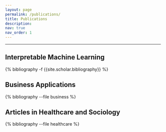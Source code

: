 ```yaml
---
layout: page
permalink: /publications/
title: Publications
description: 
nav: true
nav_order: 1
---
```


---
## **Interpretable Machine Learning**
<!-- _pages/publications.md -->
<div class="publications">

{% bibliography -f {{site.scholar.bibliography}} %}

</div>






## **Business Applications**
<!-- _pages/publications.md -->
<div class="publications">

{% bibliography --file business %}

</div>

## **Articles in Healthcare and Sociology**
<!-- _pages/publications.md -->
<div class="publications">

{% bibliography --file healthcare %}

</div>